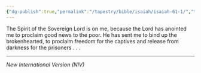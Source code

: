 ```yaml
---
{"dg-publish":true,"permalink":"/tapestry/bible/isaiah/isaiah-61-1/","title":"Isaiah 61:1","hide":true,"tags":["bible-verse","bible-verse"],"dgHomeLink":true,"dgShowLocalGraph":true,"dgEnableSearch":true}
---
```


The Spirit of the Sovereign Lord is on me, because the Lord has anointed me to proclaim good news to the poor. He has sent me to bind up the brokenhearted, to proclaim freedom for the captives and release from darkness for the prisoners . . .

---
*New International Version (NIV)*


